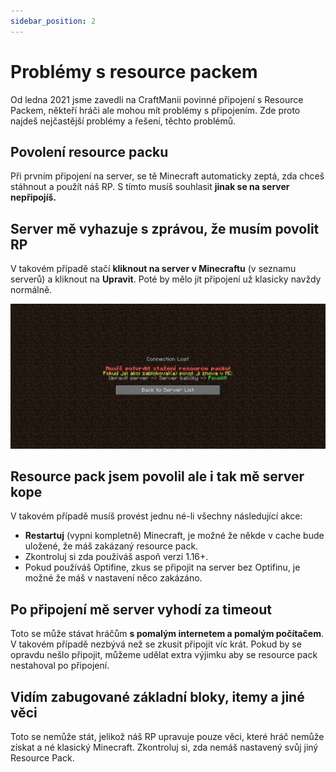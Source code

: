 ```yaml
---
sidebar_position: 2
---
```


# Problémy s resource packem

Od ledna 2021 jsme zavedli na CraftManii povinné připojení s Resource Packem, někteří hráči ale mohou mít problémy s připojením. Zde proto najdeš nejčastější problémy a řešení, těchto problémů.

## Povolení resource packu
Při prvním připojení na server, se tě Minecraft automaticky zeptá, zda chceš stáhnout a použít náš RP. S tímto musíš souhlasit **jinak se na server nepřipojíš.**

## Server mě vyhazuje s zprávou, že musím povolit RP
V takovém případě stačí **kliknout na server v Minecraftu** (v seznamu serverů) a kliknout na **Upravit**.  Poté by mělo jít připojení už klasicky navždy normálně.

![](./../assets/resourcepack-error.png)

## Resource pack jsem povolil ale i tak mě server kope
V takovém případě musíš provést jednu né-li všechny následující akce:

- **Restartuj** (vypni kompletně) Minecraft, je možné že někde v cache bude uložené, že máš zakázaný resource pack.
- Zkontroluj si zda používáš aspoň verzi 1.16+.
- Pokud používáš Optifine, zkus se připojit na server bez Optifinu, je možné že máš v nastavení něco zakázáno.

## Po připojení mě server vyhodí za timeout
Toto se může stávat hráčům **s pomalým internetem a pomalým počítačem**. V takovém případě nezbývá než se zkusit připojit víc krát. Pokud by se opravdu nešlo připojit, můžeme udělat extra výjimku aby se resource pack nestahoval po připojení.

## Vidím zabugované základní bloky, itemy a jiné věci
Toto se nemůže stát, jelikož náš RP upravuje pouze věci, které hráč nemůže získat a né klasický Minecraft. Zkontroluj si, zda nemáš nastavený svůj jiný Resource Pack.
